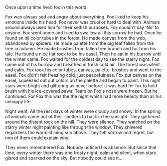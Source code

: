 Once upon a time lived fox in this world.

Fox was always sad and angry about everything.
Fox liked to keep his emotions inside his head.
Fox never was cruel or hard to deal with.
Animals around always used him for their selfish purposes.
Fox couldn't say 'No' to anyone.
Fox went home and tried to swallow all this sorrow he had.
Once he found an oil color tubes in the forest.
He made canvas from the web, abandoned by spiders.
He made palette from the big leaf fallen from the tree in autumn.
He made brushes from fallen tree branch and fur from his tale.
He found a nice flat rock to be his easel.
Then he sat in his burrow until the winter came.
Fox waited for the coldest day to see the starry night.
Fox came out of his burrow and breathed in fresh cold air.
The forest was silent and calm.
Fox took his color tubes, canvas, palette, brushes and went to the easel.
Fox didn't felt freezing cold, just peacefulness.
Fox put canvas on the easel, squeezed out out colors on the palette and began to paint.
This night stars were bright and glittering as never before.
It was hard for fox to hold brush with his ice-covered paws.
Tears on Fox's nose were frozen.
But he continued.
For Fox this was the the night which had more beauty than all his unhappy life.

Night went.
All the rest days of winter were cloudy and snowy.
In the spring all animals came out of their shelters to bask in the sunlight.
They gathered around the distant rock on the hill.
They were silence.
They watched on the starry winter night painting like through the window.
They shivered regardless the warm shining sun above.
They felt sorrow and regret, but non of them could explain why.

They never remembered Fox.
Nobody noticed his absence.
But since that time, every winter there was one frosty night, calm and silent, when stars glared and sparked on the sky.
But nobody could see it...

